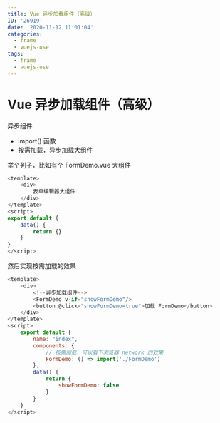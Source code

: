 ```yaml
---
title: Vue 异步加载组件（高级）
ID: '26919'
date: '2020-11-12 11:01:04'
categories:
  - frame
  - vuejs-use
tags:
  - frame
  - vuejs-use
---
```


# Vue 异步加载组件（高级）

异步组件

- import() 函数
- 按需加载，异步加载大组件

举个列子，比如有个 FormDemo.vue 大组件

``` js 
<template>
    <div>
        表单编辑器大组件
    </div>
</template>
<script>
export default {
    data() {
        return {}
    }
}
</script> 
```

然后实现按需加载的效果

``` js 
<template>
    <div>
        <!--异步加载组件-->
        <FormDemo v-if="showFormDemo"/>
        <button @click="showFormDemo=true">加载 FormDemo</button>
    </div>
</template>
<script>
    export default {
        name: "index",
        components: {
            // 按需加载，可以看下浏览器 network 的效果
            FormDemo: () => import('./FormDemo')
        },
        data() {
            return {
                showFormDemo: false
            }
        }
    }
</script> 
```
 
 
 
 
 
 
 
 
 
 
 
 
 
 
 
 
 
 
 
 
 
 
